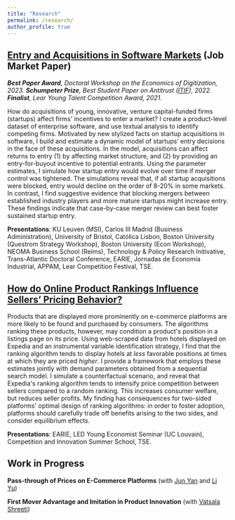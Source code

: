 ```yaml
---
title: "Research"
permalink: /research/
author_profile: true
---
```



## [Entry and Acquisitions in Software Markets](https://luiseeisfeld.github.io/assets/docs/JMP_Eisfeld_TSE.pdf) (Job Market Paper)

_**Best Paper Award**, Doctoral Workshop on the Economics of Digitization, 2023.  **Schumpeter Prize**, Best Student Paper on Antitrust ([ITIF](https://itif.org/publications/2022/03/28/schumpeter-prize-best-student-paper-antitrust/)), 2022. **Finalist**, Lear Young Talent Competition Award, 2021._

How do acquisitions of young, innovative, venture capital-funded firms (startups) affect firms' incentives to enter a market? I create a product-level dataset of enterprise software, and use textual analysis to identify competing firms. Motivated by new stylized facts on startup acquisitions in software, I build and estimate a dynamic model of startups’ entry decisions in the face of these acquisitions. In the model, acquisitions can affect returns to entry (1) by affecting market structure, and (2) by providing an entry-for-buyout incentive to potential entrants. Using the parameter estimates, I simulate how startup entry would evolve over time if merger control was tightened. The simulations reveal that, if all startup acquisitions were blocked, entry would decline on the order of 8-20% in some markets. In contrast, I find suggestive evidence that blocking mergers between established industry players and more mature startups might increase entry. These findings indicate that case-by-case merger review can best foster sustained startup entry.
    
**Presentations**: KU Leuven (MSI), Carlos III Madrid (Business Administration), University of Bristol, Católica Lisbon, Boston University (Questrom Strategy Workshop), Boston University (Econ Workshop), NEOMA Business School (Reims), Technology & Policy Research Initivative, Trans-Atlantic Doctoral Conference, EARIE, Jornadas de Economía Industrial, APPAM, Lear Competition Festival, TSE.

## [How do Online Product Rankings Influence Sellers’ Pricing Behavior?](https://luiseeisfeld.github.io/assets/docs/HotelRankings_Eisfeld_TSE.pdf)

Products that are displayed more prominently on e-commerce platforms are more likely to be found and purchased by consumers. The algorithms ranking these products, however, may condition a product's position in a listings page on its price. Using web-scraped data from hotels displayed on Expedia and an instrumental variable identification strategy, I find that the ranking algorithm tends to display hotels at _less_ favorable positions at times at which they are priced _higher_. I provide a framework that employs these estimates jointly with demand parameters obtained from a sequential search model. I simulate a counterfactual scenario, and reveal that Expedia's ranking algorithm tends to intensify price competition between sellers compared to a random ranking. This increases consumer welfare, but reduces seller profits. My finding has consequences for two-sided platforms' optimal design of ranking algorithms: in order to foster adoption, platforms should carefully trade off benefits arising to the two sides, and consider equilibrium effects.

**Presentations**: EARIE, LED Young Economist Seminar (UC Louvain), Competition and Innovation Summer School, TSE.

## Work in Progress

**Pass-through of Prices on E-Commerce Platforms** (with [Jun Yan](https://sites.google.com/view/jun-yan) and [Li Yu](https://liyu0510.github.io))

**First Mover Advantage and Imitation in Product Innovation** (with [Vatsala Shreeti](https://www.vatsalashreeti.com))


